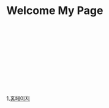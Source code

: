 # Welcome My Page
<br>
<br>
<br>
<br>
<br>
<br>
<br>
<br>
<br>
<br>



1.[홈페이지](https://eun08-git.github.io/hello-world/)
